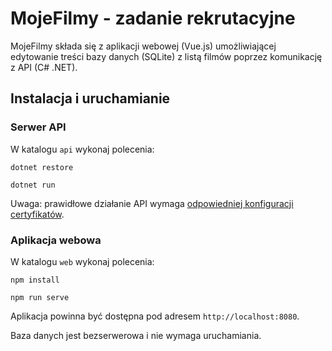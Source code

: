# MojeFilmy - zadanie rekrutacyjne

MojeFilmy składa się z aplikacji webowej (Vue.js) umożliwiającej edytowanie treści bazy danych (SQLite) z listą filmów poprzez komunikację z API (C# .NET).

## Instalacja i uruchamianie

### Serwer API

W katalogu `api` wykonaj  polecenia:

`dotnet restore`

`dotnet run`

Uwaga: prawidłowe działanie API wymaga [odpowiedniej konfiguracji certyfikatów](https://docs.microsoft.com/pl-pl/dotnet/core/additional-tools/self-signed-certificates-guide).

### Aplikacja webowa

W katalogu `web` wykonaj polecenia:

`npm install`

`npm run serve`

Aplikacja powinna być dostępna pod adresem `http://localhost:8080`.

Baza danych jest bezserwerowa i nie wymaga uruchamiania.
